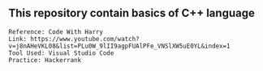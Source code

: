 ## This repository contain basics of C++ language 
    Reference: Code With Harry
    Link: https://www.youtube.com/watch?v=j8nAHeVKL08&list=PLu0W_9lII9agpFUAlPFe_VNSlXW5uE0YL&index=1
    Tool Used: Visual Studio Code
    Practice: Hackerrank